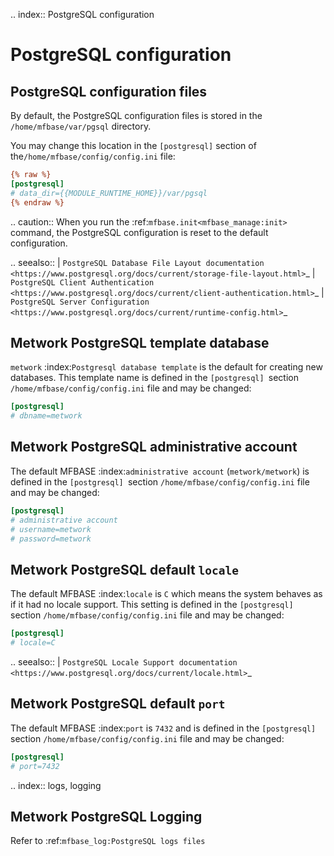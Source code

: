 .. index:: PostgreSQL configuration
# PostgreSQL configuration 

## PostgreSQL configuration files 

By default, the PostgreSQL configuration files is stored in the `/home/mfbase/var/pgsql` directory.

You may change this location in the `[postgresql]` section of the`/home/mfbase/config/config.ini` file:
```cfg
{% raw %}
[postgresql]
# data_dir={{MODULE_RUNTIME_HOME}}/var/pgsql
{% endraw %}
```

.. caution::
	When you run the :ref:`mfbase.init<mfbase_manage:init>` command, the PostgreSQL configuration is reset to the default configuration.

.. seealso::
	| `PostgreSQL Database File Layout documentation <https://www.postgresql.org/docs/current/storage-file-layout.html>`_
    | `PostgreSQL Client Authentication <https://www.postgresql.org/docs/current/client-authentication.html>`_
    | `PostgreSQL Server Configuration <https://www.postgresql.org/docs/current/runtime-config.html>`_

## Metwork PostgreSQL template database

`metwork` :index:`Postgresql database template` is the default for creating new databases. This template name is defined in the `[postgresql] `section `/home/mfbase/config/config.ini` file and may be changed:
```cfg
[postgresql]
# dbname=metwork

```

## Metwork PostgreSQL administrative account

The default MFBASE :index:`administrative account` (`metwork/metwork`) is defined in the `[postgresql] `section `/home/mfbase/config/config.ini` file and may be changed:
```cfg
[postgresql]
# administrative account
# username=metwork
# password=metwork

```

## Metwork PostgreSQL default `locale`

The default MFBASE :index:`locale` is `C` which means the system behaves as if it had no locale support. This setting is defined in the `[postgresql] `section `/home/mfbase/config/config.ini` file and may be changed:
```cfg
[postgresql]
# locale=C

```
.. seealso::
	| `PostgreSQL Locale Support documentation <https://www.postgresql.org/docs/current/locale.html>`_

## Metwork PostgreSQL default `port`

The default MFBASE :index:`port` is `7432` and is defined in the `[postgresql] `section `/home/mfbase/config/config.ini` file and may be changed:
```cfg
[postgresql]
# port=7432

```

.. index:: logs, logging
## Metwork PostgreSQL Logging

Refer to :ref:`mfbase_log:PostgreSQL logs files` 

<!--
Intentional comment to prevent m2r from generating bad rst statements when the file ends with a block .. xxx ::
-->
